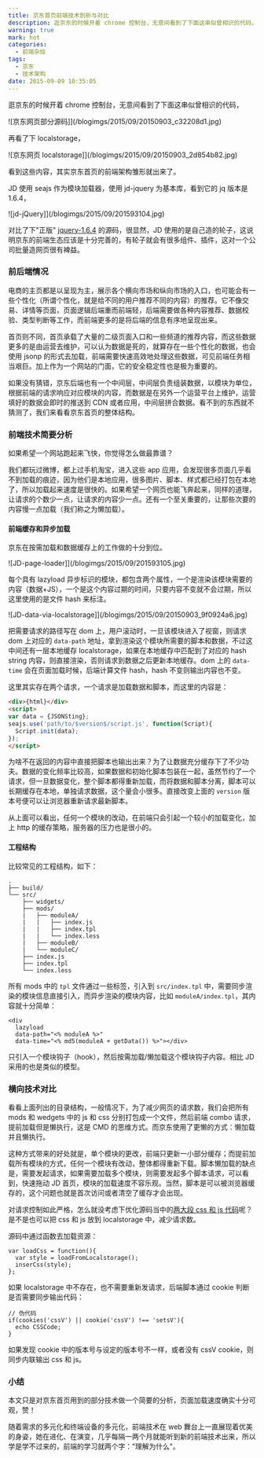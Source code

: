 ```yaml
---
title: 京东首页前端技术剖析与对比
description: 逛京东的时候开着 chrome 控制台，无意间看到了下面这串似曾相识的代码，仔细扒拉看了之后，做了一个简单的分析，同时也提出了一些看法。
warning: true
mark: hot
categories:
  - 前端杂烩
tags:
  - 京东
  - 技术架构
date: 2015-09-09 10:35:05
---
```



逛京东的时候开着 chrome 控制台，无意间看到了下面这串似曾相识的代码，

![京东网页部分源码]](/blogimgs/2015/09/20150903_c32208d1.jpg)

再看了下 localstorage，

![京东网页 localstorage]](/blogimgs/2015/09/20150903_2d854b82.jpg)

看到这些内容，其实京东首页的前端架构雏形就出来了。

<!--more-->

JD 使用 seajs 作为模块加载器，使用 jd-jquery 为基本库，看到它的 jq 版本是 1.6.4，

![jd-jQuery]](/blogimgs/2015/09/201593104.jpg)

对比了下"正版" [jquery-1.6.4](http://code.jquery.com/jquery-1.6.4.min.js) 的源码，很显然，JD 使用的是自己造的轮子，这说明京东的前端生态应该是十分完善的，有轮子就会有很多组件、插件，这对一个公司批量造网页很有裨益。

### 前后端情况

电商的主页都是以呈现为主，展示各个横向市场和纵向市场的入口，也可能会有一些个性化（所谓个性化，就是给不同的用户推荐不同的内容）的推荐。它不像交易、详情等页面，页面逻辑后端重而前端轻，后端需要做各种内容推荐、数据校验、类型判断等工作，而前端更多的是将后端的信息有序地呈现出来。

首页则不同，首页承载了大量的二级页面入口和一些频道的推荐内容，而这些数据更多的是由运营去维护，可以认为数据是死的，就算存在一些个性化的数据，也会使用 jsonp 的形式去加载，前端需要快速高效地处理这些数据，可见前端任务相当艰巨。加上作为一个网站的门面，它的安全稳定性也是极为重要的。

如果没有猜错，京东后端也有一个中间层，中间层负责组装数据，以模块为单位，根据前端的请求响应对应模块的内容，而数据是在另外一个运营平台上维护，运营填好的数据会即时的推送到 CDN 或者应用，中间层拼合数据。看不到的东西就不猜测了，我们来看看京东首页的整体结构。

### 前端技术简要分析

如果希望一个网站跑起来飞快，你觉得怎么做最靠谱？

我们都玩过微博，都上过手机淘宝，进入这些 app 应用，会发现很多页面几乎看不到加载的痕迹，因为他们是本地应用，很多图片、脚本、样式都已经打包在本地了，所以加载起来速度是很快的。如果希望一个网页也能飞奔起来，同样的道理，让请求的个数少一点，让请求的内容少一点。还有一个至关重要的，让那些次要的内容慢一点加载（我们称之为懒加载）。

#### 前端缓存和异步加载

京东在按需加载和数据缓存上的工作做的十分到位。

![JD-page-loader]](/blogimgs/2015/09/201593105.jpg)

每个具有 lazyload 异步标识的模块，都包含两个属性，一个是渲染该模块需要的内容（数据+JS），一个是这个内容过期的时间，只要内容不变就不会过期，所以这里使用的是文件 hash 来标注。

![JD-data-via-localstorage]](/blogimgs/2015/09/20150903_9f0924a6.jpg)

把需要请求的路径写在 dom 上，用户滚动时，一旦该模块进入了视窗，则请求 dom 上对应的 `data-path` 地址，拿到渲染这个模块所需要的脚本和数据，不过这中间还有一层本地缓存 localstorage，如果在本地缓存中匹配到了对应的 hash string 内容，则直接渲染，否则请求到数据之后更新本地缓存。dom 上的 `data-time` 会在页面加载时候，后端计算文件 hash，hash 不变则输出内容也不变。

这里其实存在两个请求，一个请求是加载数据和脚本，而这里的内容是：

```html
<div>{html}</div>
<script>
var data = {JSONSting};
seajs.use('path/to/$version$/script.js', function(Script){
  Script.init(data);
});
</script>
```

为啥不在返回的内容中直接把脚本也输出出来？为了让数据充分缓存下了不少功夫。数据的变化频率比较高，如果数据和初始化脚本包装在一起，虽然节约了一个请求，但一旦数据变化，整个脚本都得重新加载，而将数据和脚本分离，脚本可以长期缓存在本地，单独请求数据，这个量会小很多。直接改变上面的 `version` 版本号便可以让浏览器重新请求最新脚本。

从上面可以看出，任何一个模块的改动，在前端只会引起一个较小的加载变化，加上 http 的缓存策略，服务器的压力也是很小的。

#### 工程结构

比较常见的工程结构，如下：

```
.
├── build/
└── src/
    ├── widgets/
    ├── mods/
    |   ├── moduleA/        
    |   |   ├── index.js  
    |   |   ├── index.tpl
    |   |   └── index.less
    |   ├── moduleB/ 
    |   └── moduleC/  
    ├── index.js  
    ├── index.tpl
    └── index.less
```

所有 mods 中的 `tpl` 文件通过一些标签，引入到 `src/index.tpl` 中，需要同步渲染的模块信息直接引入，而异步渲染的模块内容，比如 `moduleA/index.tpl`，其内容就十分简单：

```
<div 
  lazyload 
  data-path="<% moduleA %>" 
  data-time="<% md5(moduleA + getData()) %>"></div>
```

只引入一个模块钩子（hook），然后按需加载/懒加载这个模块钩子内容。相比 JD 采用的也是类似的模型。

### 横向技术对比

看看上面列出的目录结构，一般情况下，为了减少网页的请求数，我们会把所有 mods 和 wedgets 中的 js 和 css 分别打包成一个文件，然后前端 combo 请求，提前加载但是懒执行，这是 CMD 的思维方式。而京东使用了更懒的方式：懒加载并且懒执行。

这种方式带来的好处就是，单个模块的更改，前端只更新一小部分缓存；而提前加载所有模块的方式，任何一个模块有改动，整体都得重新下载。脚本懒加载的缺点是，需要发起请求，如果需要加载多个模块，则需要发起多个脚本请求，可以看到，快速拖动 JD 首页，模块的加载速度不容乐观。当然，脚本是可以被浏览器缓存的，这个问题也就是首次访问或者清空了缓存才会出现。

对请求控制如此严格，怎么就没考虑下优化源码当中的[两大段 css 和 js 代码](view-source:http://www.jd.com/)呢？是不是也可以把 css 和 js 放到 localstorage 中，减少请求数。

源码中通过函数去加载资源：

```
var loadCss = function(){
  var style = loadFromLocalstorage();
  inserCss(style);
};
```

如果 localstorage 中不存在，也不需要重新发请求，后端脚本通过 cookie 判断是否需要同步输出代码：

```
// 伪代码
if(cookies('cssV') || cookie('cssV') !== 'setsV'){
  echo CSSCode;
}
```

如果发现 cookie 中的版本号与设定的版本号不一样，或者没有 cssV cookie，则同步内联输出 css 和 js。

### 小结

本文只是对京东首页用到的部分技术做一个简要的分析，页面加载速度确实十分可观，赞！

随着需求的多元化和终端设备的多元化，前端技术在 web 舞台上一直展现着优美的身姿，她在进化、在演变，几乎每隔一两个月就能听到新的前端技术出来，所以学是学不过来的，前端的学习就两个字："理解为什么"。